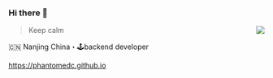 ### Hi there 👋
<img align="right" src="https://github-readme-stats.vercel.app/api?username=phantomedc&show_icons=true&icon_color=805AD5&text_color=718096&bg_color=ffffff&hide_title=true" />

> Keep calm 

🇨🇳 Nanjing China・🕹backend developer

https://phantomedc.github.io
<!--
**phantomedc/phantomedc** is a ✨ _special_ ✨ repository because its `README.md` (this file) appears on your GitHub profile.

Here are some ideas to get you started:

- 🔭 I’m currently working on ...
- 🌱 I’m currently learning ...
- 👯 I’m looking to collaborate on ...
- 🤔 I’m looking for help with ...
- 💬 Ask me about ...
- 📫 How to reach me: ...
- 😄 Pronouns: ...
- ⚡ Fun fact: ...
-->
